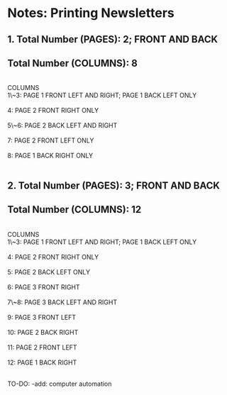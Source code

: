 # Notes: Printing Newsletters
## 1. Total Number (PAGES): 2; FRONT AND BACK<br/>
## Total Number (COLUMNS): 8<br/>
<br/>
COLUMNS<br/>
1\~3: PAGE 1 FRONT LEFT AND RIGHT; PAGE 1 BACK LEFT ONLY<br/>
<br/>
4: PAGE 2 FRONT RIGHT ONLY<br/>
<br/>
5\~6: PAGE 2 BACK LEFT AND RIGHT<br/>
<br/>
7: PAGE 2 FRONT LEFT ONLY<br/>
<br/>
8: PAGE 1 BACK RIGHT ONLY<br/>
<br/>

## 2. Total Number (PAGES): 3; FRONT AND BACK
## Total Number (COLUMNS): 12
<br/>
COLUMNS<br/>
1\~3: PAGE 1 FRONT LEFT AND RIGHT; PAGE 1 BACK LEFT ONLY<br/>
<br/>
4: PAGE 2 FRONT RIGHT ONLY<br/>
<br/>
5: PAGE 2 BACK LEFT ONLY<br/>
<br/>
6: PAGE 3 FRONT RIGHT<br/>
<br/>
7\~8: PAGE 3 BACK LEFT AND RIGHT<br/>
<br/>
9: PAGE 3 FRONT LEFT<br/>
<br/>
10: PAGE 2 BACK RIGHT<br/>
<br/>
11: PAGE 2 FRONT LEFT<br/>
<br/>
12: PAGE 1 BACK RIGHT<br/>
<br/>

TO-DO: -add: computer automation

